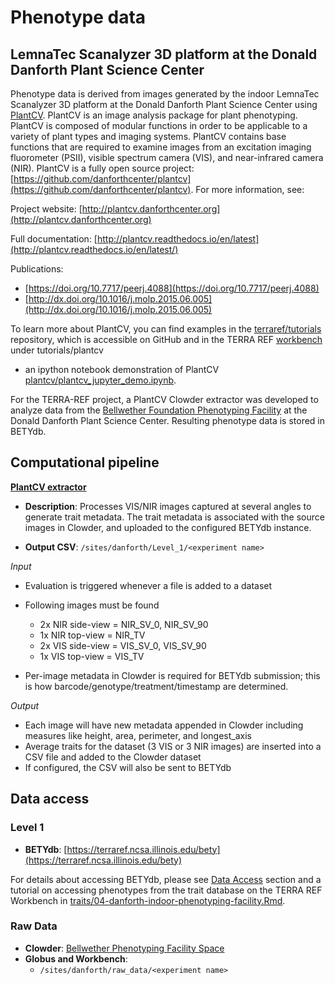# Phenotype data

## LemnaTec Scanalyzer 3D platform at the Donald Danforth Plant Science Center

Phenotype data is derived from images generated by the indoor LemnaTec Scanalyzer 3D platform at the Donald Danforth Plant Science Center using [PlantCV](http://plantcv.danforthcenter.org).  PlantCV is an image analysis package for plant phenotyping. PlantCV is composed of modular functions in order to be applicable to a variety of plant types and imaging systems. PlantCV contains base functions that are required to examine images from an excitation imaging fluorometer (PSII), visible spectrum camera (VIS), and near-infrared camera (NIR). PlantCV is a fully open source project: [https://github.com/danforthcenter/plantcv](https://github.com/danforthcenter/plantcv). For more information, see:

Project website: [http://plantcv.danforthcenter.org](http://plantcv.danforthcenter.org)

Full documentation: [http://plantcv.readthedocs.io/en/latest](http://plantcv.readthedocs.io/en/latest/)

Publications:

* [https://doi.org/10.7717/peerj.4088](https://doi.org/10.7717/peerj.4088)
* [http://dx.doi.org/10.1016/j.molp.2015.06.005](http://dx.doi.org/10.1016/j.molp.2015.06.005)

To learn more about PlantCV, you can find examples in the [terraref/tutorials](https://github.com/terraref/tutorials) repository, which is accessible on GitHub and in the TERRA REF [workbench](https://www.workbench.terraref.org) under tutorials/plantcv
* an ipython notebook demonstration of PlantCV   [plantcv/plantcv_jupyter_demo.ipynb](https://github.com/terraref/computing-pipeline/blob/master/plantcv/00-clowder-plantcv.ipynb).

For the TERRA-REF project, a PlantCV Clowder extractor was developed to analyze data from the [Bellwether Foundation Phenotyping Facility](http://www.danforthcenter.org/scientists-research/core-technologies/phenotyping) at the Donald Danforth Plant Science Center. Resulting phenotype data is stored in BETYdb.


## Computational pipeline

**[PlantCV extractor](https://github.com/terraref/extractors-lemnatec-indoor)**

* **Description**: Processes VIS/NIR images captured at several angles to generate trait metadata. The trait metadata is associated with the source images in Clowder, and uploaded to the configured BETYdb instance.

* **Output CSV**: `/sites/danforth/Level_1/<experiment name>`


_Input_

* Evaluation is triggered whenever a file is added to a dataset
* Following images must be found
  * 2x NIR side-view = NIR_SV_0, NIR_SV_90
  * 1x NIR top-view = NIR_TV
  * 2x VIS side-view = VIS_SV_0, VIS_SV_90
  * 1x VIS top-view = VIS_TV

* Per-image metadata in Clowder is required for BETYdb submission; this is how barcode/genotype/treatment/timestamp are determined.

_Output_

* Each image will have new metadata appended in Clowder including measures like height, area, perimeter, and longest_axis
* Average traits for the dataset (3 VIS or 3 NIR images) are inserted into a CSV file and added to the Clowder dataset
* If configured, the CSV will also be sent to BETYdb

## **Data access**

### Level 1

* **BETYdb**: [https://terraref.ncsa.illinois.edu/bety](https://terraref.ncsa.illinois.edu/bety)


For details about accessing BETYdb, please see [Data Access](../user/how-to-access-data.md) section and a tutorial on accessing phenotypes from the trait database on the TERRA REF Workbench in [traits/04-danforth-indoor-phenotyping-facility.Rmd](https://github.com/terraref/computing-pipeline/blob/master/traits/04-danforth-indoor-phenotyping-facility.Rmd).

### Raw Data

* **Clowder**: [Bellwether Phenotyping Facility Space](https://terraref.ncsa.illinois.edu/clowder/spaces/571fbfefe4b032ce83d96006)
* **Globus and Workbench**: 
  * `/sites/danforth/raw_data/<experiment name>`
